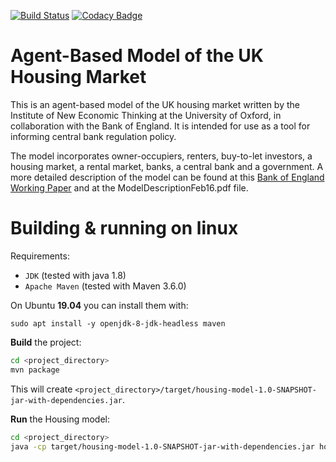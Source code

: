 [![Build Status](https://travis-ci.org/EconomicSL/housing-model.svg?branch=master)](https://travis-ci.org/EconomicSL/housing-model)
[![Codacy Badge](https://api.codacy.com/project/badge/Grade/a740a85350b54e49b49dd84157f30fac)](https://www.codacy.com/app/EconomicSL/housing-model?utm_source=github.com&utm_medium=referral&utm_content=EconomicSL/housing-model&utm_campaign=badger)

Agent-Based Model of the UK Housing Market
==========================================

This is an agent-based model of the UK housing market written by the Institute of New Economic Thinking at the
University of Oxford, in collaboration with the Bank of England. It is intended for use as a tool for informing central
bank regulation policy.

The model incorporates owner-occupiers, renters, buy-to-let investors, a housing market, a rental market, banks, a
central bank and a government. A more detailed description of the model can be found at this
[Bank of England Working Paper](http://www.bankofengland.co.uk/research/Pages/workingpapers/2016/swp619.aspx) and at the
ModelDescriptionFeb16.pdf file.

# Building & running on linux
Requirements:
- `JDK` (tested with java 1.8)
- `Apache Maven` (tested with Maven 3.6.0)

On Ubuntu **19.04** you can install them with:
```
sudo apt install -y openjdk-8-jdk-headless maven
```

**Build** the project:
```bash
cd <project_directory>
mvn package
```
This will create `<project_directory>/target/housing-model-1.0-SNAPSHOT-jar-with-dependencies.jar`.

**Run** the Housing model:
```bash
cd <project_directory>
java -cp target/housing-model-1.0-SNAPSHOT-jar-with-dependencies.jar housing.Model
```
